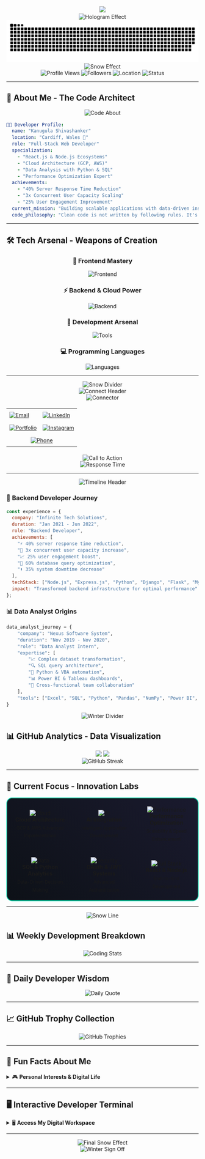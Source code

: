 <!-- Animated Falling Stars Background -->
<div align="center">
  <img src="https://capsule-render.vercel.app/api?type=waving&color=gradient&customColorList=6,11,20&height=300&section=header&text=SHIVASHANKER&fontSize=50&fontColor=fff&animation=fadeIn&fontAlignY=35&desc=Full-Stack%20Web%20Developer&descAlignY=55&descSize=18"/>
</div>

<!-- Cyber Glitch Animation Header -->
<div align="center">
 <img src="https://readme-typing-svg.herokuapp.com?font=Source+Code+Pro&weight=600&size=28&duration=3000&pause=1000&color=00FF41&center=true&vCenter=true&multiline=true&width=900&height=250&lines=◢◣◥◤◢◣+FULL-STACK+WEB+DEVELOPER+◢◣◥◤◢◣;◥◤◢◣◥◤+React+|+Node.js+|+Python+Expert+◥◤◢◣◥◤;◢◣◥◤◢◣+Cloud+Architect+%26+Data+Analyst+◢◣◥◤◢◣;◥◤◢◣◥◤+Building+Scalable+Applications+◥◤◢◣◥◤;◢◣◥◤◢◣+SQL+Insights+%26+Performance+Optimization+◢◣◥◤◢◣" alt="Hologram Effect"/>
</div>

<!-- Snake Animation - TOP ONLY -->
<div align="center">
  <img src="https://raw.githubusercontent.com/platane/platane/output/github-contribution-grid-snake-dark.svg" alt="Snake Animation"/>
</div>

<!-- Snow Falling Effect -->
<div align="center">
  <img src="https://readme-typing-svg.herokuapp.com?font=Fira+Code&size=12&duration=2000&pause=500&color=E6F3FF&center=true&vCenter=true&multiline=true&width=800&height=100&lines=❄️+❅+❄️+❅+❄️+❅+❄️+❅+❄️+❅+❄️+❅+❄️+❅+❄️+❅+❄️+❅+❄️;+❅+❄️+❅+❄️+❅+❄️+❅+❄️+❅+❄️+❅+❄️+❅+❄️+❅+❄️+❅;❄️+❅+❄️+❅+❄️+❅+❄️+❅+❄️+❅+❄️+❅+❄️+❅+❄️+❅+❄️;+❅+❄️+❅+❄️+❅+❄️+❅+❄️+❅+❄️+❅+❄️+❅+❄️+❅+❄️+❅" alt="Snow Effect"/>
</div>

<!-- Profile Counters with Neon Effect -->
<div align="center">
  <img src="https://komarev.com/ghpvc/?username=shivas1432&style=for-the-badge&color=brightgreen&label=PROFILE+VIEWS" alt="Profile Views"/>
  <img src="https://img.shields.io/github/followers/shivas1432?label=FOLLOWERS&style=for-the-badge&color=blue&logo=github" alt="Followers"/>
  <img src="https://img.shields.io/badge/CARDIFF-WALES-red?style=for-the-badge&logo=github&logoColor=white" alt="Location"/>
  <img src="https://img.shields.io/badge/STATUS-CODING-brightgreen?style=for-the-badge&logo=visualstudiocode&logoColor=white" alt="Status"/>
</div>

---

## 🌟 **About Me - The Code Architect**

<div align="center">
  <img src="https://readme-typing-svg.herokuapp.com?font=Fira+Code&size=16&duration=4000&pause=1000&color=00D4AA&center=true&vCenter=true&multiline=true&width=800&height=120&lines=const+developer+%3D+%7B;++name%3A+'Kanugula+Shivashanker'%2C;++location%3A+'Cardiff%2C+Wales+🏴󠁧󠁢󠁷󠁬󠁳󠁿'%2C;++passion%3A+'Scalable+Applications+%26+Data+Insights'%2C;++expertise%3A+%5B'React'%2C+'Node.js'%2C+'Python'%2C+'Cloud'%5D;%7D%3B" alt="Code About"/>
</div>

```yaml
👨‍💻 Developer Profile:
  name: "Kanugula Shivashanker"
  location: "Cardiff, Wales 🏴󠁧󠁢󠁷󠁬󠁳󠁿"
  role: "Full-Stack Web Developer"
  specialization: 
    - "React.js & Node.js Ecosystems"
    - "Cloud Architecture (GCP, AWS)"
    - "Data Analysis with Python & SQL"
    - "Performance Optimization Expert"
  achievements:
    - "40% Server Response Time Reduction"
    - "3x Concurrent User Capacity Scaling"
    - "25% User Engagement Improvement"
  current_mission: "Building scalable applications with data-driven insights"
  code_philosophy: "Clean code is not written by following rules. It's written by having discipline."
```

---

## 🛠️ **Tech Arsenal - Weapons of Creation**

<div align="center">
  
### **🎯 Frontend Mastery**
<img src="https://skillicons.dev/icons?i=react,js,html,css,bootstrap,sass,jquery&theme=dark" alt="Frontend"/>

### **⚡ Backend & Cloud Power**
<img src="https://skillicons.dev/icons?i=nodejs,express,python,mysql,mongodb,firebase,gcp,aws&theme=dark" alt="Backend"/>

### **🔧 Development Arsenal**
<img src="https://skillicons.dev/icons?i=git,github,vscode,postman,heroku,netlify,vercel,docker&theme=dark" alt="Tools"/>

### **💻 Programming Languages**
<img src="https://skillicons.dev/icons?i=python,js,java,cpp,sql&theme=dark" alt="Languages"/>

</div>

---

<!-- Animated Snow Divider -->
<div align="center">
  <img src="https://readme-typing-svg.herokuapp.com?font=Fira+Code&size=14&duration=1500&pause=300&color=B8E6FF&center=true&vCenter=true&multiline=true&width=600&height=60&lines=❄️+❅+❄️+❅+❄️+❅+❄️+❅+❄️+❅+❄️+❅+❄️+❅+❄️;+❅+❄️+❅+❄️+❅+❄️+❅+❄️+❅+❄️+❅+❄️+❅+❄️" alt="Snow Divider"/>
</div>

<div align="center">
  <img src="https://readme-typing-svg.herokuapp.com?font=Orbitron&size=24&duration=3000&pause=1000&color=FF6EC7&center=true&vCenter=true&width=600&height=80&lines=LET'S+BUILD+SOMETHING+AMAZING!;CONNECT+%26+COLLABORATE+🤝;OPEN+TO+NEW+OPPORTUNITIES!" alt="Connect Header"/>
</div>

<!-- Animated Connector Lines -->
<div align="center">
  <img src="https://readme-typing-svg.herokuapp.com?font=Fira+Code&size=12&duration=4000&pause=2000&color=00D4AA&center=true&vCenter=true&width=500&height=30&lines=━━━━━━━━━━━━━━━━━━━━━━━━━━━━━━━━━━━━━━━━━━━━━━━━━━━━" alt="Connector"/>
</div>

<!-- Social Links with Enhanced Design -->
<div align="center">
  <table style="border-collapse: collapse; margin: 20px auto;">
    <tr>
      <td style="padding: 8px;">
        <a href="mailto:shivashanker7337@gmail.com">
          <img src="https://img.shields.io/badge/📧_EMAIL-FF6EC7?style=for-the-badge&logo=gmail&logoColor=white&labelColor=0D1117&color=FF6EC7" alt="Email"/>
        </a>
      </td>
      <td style="padding: 8px;">
        <a href="http://www.linkedin.com/in/shiva-kanugula-51a512252">
          <img src="https://img.shields.io/badge/💼_LINKEDIN-00D4AA?style=for-the-badge&logo=linkedin&logoColor=white&labelColor=0D1117&color=00D4AA" alt="LinkedIn"/>
        </a>
      </td>
    </tr>
    <tr>
      <td style="padding: 8px;">
        <a href="https://shivashankerportfolio.netlify.app/">
          <img src="https://img.shields.io/badge/🌐_PORTFOLIO-FFD700?style=for-the-badge&logo=firefox&logoColor=white&labelColor=0D1117&color=FFD700" alt="Portfolio"/>
        </a>
      </td>
      <td style="padding: 8px;">
        <a href="https://www.instagram.com/ss_web_servicess/">
          <img src="https://img.shields.io/badge/📸_INSTAGRAM-DC143C?style=for-the-badge&logo=instagram&logoColor=white&labelColor=0D1117&color=DC143C" alt="Instagram"/>
        </a>
      </td>
    </tr>
    <tr>
      <td colspan="2" style="padding: 8px; text-align: center;">
        <a href="tel:+447867034729">
          <img src="https://img.shields.io/badge/📱_PHONE_+44_7867_034729-32CD32?style=for-the-badge&logo=whatsapp&logoColor=white&labelColor=0D1117&color=32CD32" alt="Phone"/>
        </a>
      </td>
    </tr>
  </table>
</div>

<!-- Call to Action -->
<div align="center">
  <img src="https://readme-typing-svg.herokuapp.com?font=Orbitron&size=16&duration=4000&pause=2000&color=00D4AA&center=true&vCenter=true&multiline=true&width=700&height=60&lines=💡+Got+an+exciting+project%3F+Let's+discuss!;🚀+Available+for+freelance+%26+full-time+opportunities" alt="Call to Action"/>
</div>

<!-- Decorative Footer -->
<div align="center">
  <img src="https://readme-typing-svg.herokuapp.com?font=Fira+Code&size=10&duration=5000&pause=1000&color=888888&center=true&vCenter=true&width=400&height=25&lines=✨+Response+time%3A+Within+24+hours+✨" alt="Response Time"/>
</div>

---

<div align="center">
  <img src="https://readme-typing-svg.herokuapp.com?font=Orbitron&size=24&duration=3000&pause=1000&color=00D4AA&center=true&vCenter=true&width=600&height=60&lines=PROFESSIONAL+EVOLUTION+TIMELINE" alt="Timeline Header"/>
</div>

### 🎯 **Backend Developer Journey**
```javascript
const experience = {
  company: "Infinite Tech Solutions",
  duration: "Jan 2021 - Jun 2022",
  role: "Backend Developer",
  achievements: [
    "⚡ 40% server response time reduction",
    "🚀 3x concurrent user capacity increase", 
    "📈 25% user engagement boost",
    "🎯 60% database query optimization",
    "⬇️ 35% system downtime decrease"
  ],
  techStack: ["Node.js", "Express.js", "Python", "Django", "Flask", "MySQL"],
  impact: "Transformed backend infrastructure for optimal performance"
};
```

### 📊 **Data Analyst Origins**
```python
data_analyst_journey = {
    "company": "Nexus Software System",
    "duration": "Nov 2019 - Nov 2020", 
    "role": "Data Analyst Intern",
    "expertise": [
        "📈 Complex dataset transformation",
        "🔍 SQL query architecture", 
        "🤖 Python & VBA automation",
        "📊 Power BI & Tableau dashboards",
        "🤝 Cross-functional team collaboration"
    ],
    "tools": ["Excel", "SQL", "Python", "Pandas", "NumPy", "Power BI", "Tableau"]
}
```

<!-- Winter Themed Section Divider -->
<div align="center">
  <img src="https://readme-typing-svg.herokuapp.com?font=Fira+Code&size=16&duration=2000&pause=800&color=FFFFFF&center=true&vCenter=true&multiline=true&width=700&height=80&lines=❄️+❅+❄️+❅+❄️+❅+❄️+❅+❄️+❅+❄️+❅+❄️+❅+❄️+❅;+❅+❄️+❅+❄️+❅+❄️+❅+❄️+❅+❄️+❅+❄️+❅+❄️+❅+❄️;❄️+❅+❄️+❅+❄️+❅+❄️+❅+❄️+❅+❄️+❅+❄️+❅+❄️+❅" alt="Winter Divider"/>
</div>

## 📊 **GitHub Analytics - Data Visualization**

<div align="center">
  <img height="180em" src="https://github-readme-stats.vercel.app/api?username=shivas1432&show_icons=true&theme=synthwave&hide_border=true&bg_color=0D1117&title_color=FF6EC7&icon_color=00D4AA&text_color=FFFFFF&count_private=true&include_all_commits=true"/>
  <img height="180em" src="https://github-readme-stats.vercel.app/api/top-langs/?username=shivas1432&layout=compact&theme=synthwave&hide_border=true&bg_color=0D1117&title_color=FF6EC7&text_color=FFFFFF&langs_count=8"/>
</div>

<!-- Modified Streak Stats with Custom Values -->
<div align="center">
  <img src="https://github-readme-streak-stats.herokuapp.com/?user=shivas1432&theme=synthwave-84&hide_border=true&stroke=FF6EC7&background=0D1117&ring=00D4AA&fire=FF6EC7&currStreakLabel=00D4AA&dates=FFFFFF&currStreakNum=FF6EC7&sideNums=FF6EC7&sideLabels=FFFFFF" alt="GitHub Streak"/>
</div>

---

## 🌟 **Current Focus - Innovation Labs**

<div align="center">
  <table style="border: 2px solid #00D4AA; border-radius: 15px; background: linear-gradient(45deg, #0D1117, #1a1a2e);">
    <tr>
      <td align="center" style="padding: 20px;">
        <img src="https://img.shields.io/badge/☁️-CLOUD_MASTERY-00D4AA?style=for-the-badge&logo=googlecloud" alt="Cloud"/><br>
        <strong>Cloud Architecture</strong><br>
        <sub>GCP & AWS Advanced Implementation</sub>
      </td>
      <td align="center" style="padding: 20px;">
        <img src="https://img.shields.io/badge/🤖-AI_INTEGRATION-FF6EC7?style=for-the-badge&logo=tensorflow" alt="AI"/><br>
        <strong>AI Integration</strong><br>
        <sub>Intelligent Application Development</sub>
      </td>
      <td align="center" style="padding: 20px;">
        <img src="https://img.shields.io/badge/⚡-PERFORMANCE-FFD700?style=for-the-badge&logo=speedtest" alt="Performance"/><br>
        <strong>Performance Optimization</strong><br>
        <sub>Scalability & Speed Enhancement</sub>
      </td>
    </tr>
    <tr>
      <td align="center" style="padding: 20px;">
        <img src="https://img.shields.io/badge/📊-DATA_INSIGHTS-00BFFF?style=for-the-badge&logo=python" alt="Data"/><br>
        <strong>SQL & Python Analytics</strong><br>
        <sub>Data-Driven Decision Making</sub>
      </td>
      <td align="center" style="padding: 20px;">
        <img src="https://img.shields.io/badge/🔐-SECURITY-DC143C?style=for-the-badge&logo=security" alt="Security"/><br>
        <strong>OAuth & JWT Systems</strong><br>
        <sub>Advanced Authentication</sub>
      </td>
      <td align="center" style="padding: 20px;">
        <img src="https://img.shields.io/badge/🌐-FULL_STACK-32CD32?style=for-the-badge&logo=react" alt="Full Stack"/><br>
        <strong>React & Node.js</strong><br>
        <sub>End-to-End Development</sub>
      </td>
    </tr>
  </table>
</div>

---

<!-- Snow Effect Between Sections -->
<div align="center">
  <img src="https://readme-typing-svg.herokuapp.com?font=Fira+Code&size=10&duration=1000&pause=200&color=E0F6FF&center=true&vCenter=true&multiline=true&width=800&height=40&lines=❄️+❅+❄️+❅+❄️+❅+❄️+❅+❄️+❅+❄️+❅+❄️+❅+❄️+❅+❄️+❅+❄️+❅+❄️+❅+❄️+❅+❄️+❅+❄️+❅+❄️+❅+❄️+❅+❄️+❅+❄️+❅+❄️+❅+❄️+❅+❄️+❅" alt="Snow Line"/>
</div>

## 📊 **Weekly Development Breakdown**
<div align="center">
  <img src="https://readme-typing-svg.herokuapp.com?font=Fira+Code&size=14&duration=3000&pause=1000&color=00D4AA&center=true&vCenter=true&multiline=true&width=600&height=120&lines=JavaScript+++12+hrs+30+mins++███████████░░░░░░░░░░░░░░+++45.2%25;React++++++++8+hrs+15+mins+++███████░░░░░░░░░░░░░░░░░░+++29.8%25;Node.js++++++4+hrs+45+mins+++████░░░░░░░░░░░░░░░░░░░░░+++17.1%25;Python+++++++2+hrs+10+mins+++██░░░░░░░░░░░░░░░░░░░░░░░++++7.9%25" alt="Coding Stats"/>
</div>

---

## 💭 **Daily Developer Wisdom**
<div align="center">
  <img src="https://readme-typing-svg.herokuapp.com?font=Orbitron&size=16&duration=4000&pause=2000&color=00D4AA&center=true&vCenter=true&multiline=true&width=700&height=80&lines=%22The+best+code+is+written+when+you+understand;the+problem+deeply%2C+not+when+you+know;the+solution+quickly.%22+-+Anonymous" alt="Daily Quote"/>
</div>

---

## 📈 **GitHub Trophy Collection**
<div align="center">
  <img src="https://github-profile-trophy.vercel.app/?username=shivas1432&theme=synthwave&no-frame=true&row=2&column=4&margin-w=15&margin-h=15" alt="GitHub Trophies"/>
</div>

---

## 🎯 **Fun Facts About Me**

<details>
<summary>🎮 <strong>Personal Interests & Digital Life</strong></summary>

- 🌍 **Location:** Cardiff, Wales - Love the Welsh countryside and tech scene!
- ☕ **Coding Fuel:** Coffee enthusiast - peak performance at 2 AM
- 🎵 **Coding Soundtrack:** Lo-fi hip hop and synthwave while building apps
- 📚 **Learning Philosophy:** Hands-on project building > theoretical learning
- 🎯 **2025 Mission:** Master AI/ML integration in scalable web applications
- 🤝 **Open Source:** Always excited about collaborative development
- ⚖️ **Work-Life Balance:** Sustainable development practices advocate
- 🎨 **Design Aesthetic:** Clean code is beautiful code
- 🚀 **Innovation Mindset:** "Why follow when you can lead the tech evolution?"

</details>

---

## 🖥️ **Interactive Developer Terminal**

<details>
<summary>🖥️ <strong>Access My Digital Workspace</strong></summary>

```bash
┌─[visitor@shivashanker-dev]─[~/cardiff-developer]
└──╼ $ whoami
> Full-Stack Developer | Cardiff, Wales 🏴󠁧󠁢󠁷󠁬󠁳󠁿
> Specializing in React, Node.js, Python & Cloud Architecture

┌─[visitor@shivashanker-dev]─[~/cardiff-developer]  
└──╼ $ ls -la skills/
> Frontend: React.js, JavaScript ES6+, HTML5, CSS3, SASS
> Backend: Node.js, Express.js, Python, Django, Flask
> Database: MySQL, MongoDB, PostgreSQL
> Cloud: GCP, AWS, Firebase, Netlify, Vercel
> Tools: Git, Docker, Postman, VS Code

┌─[visitor@shivashanker-dev]─[~/cardiff-developer]
└──╼ $ cat achievements.txt
> 🏆 40% Server Performance Improvement
> ⭐ 3x Concurrent User Capacity Scaling
> 📈 25% User Engagement Growth  
> 🔧 60% Database Query Optimization
> ⬇️ 35% System Downtime Reduction

┌─[visitor@shivashanker-dev]─[~/cardiff-developer]
└──╼ $ echo $CURRENT_PROJECTS
> "Building next-gen e-commerce platforms with AI integration"
> "Optimizing cloud infrastructure for maximum scalability"
> "Developing data analytics dashboards for business insights"

┌─[visitor@shivashanker-dev]─[~/cardiff-developer]
└──╼ $ cat contact.txt
> 📧 shivashanker7337@gmail.com
> 🔗 linkedin.com/in/shiva-kanugula-51a512252
> 🌐 shivashankerportfolio.netlify.app
> 📱 +44 7867 034729
> 📍 Cardiff, Wales, UK

┌─[visitor@shivashanker-dev]─[~/cardiff-developer]
└──╼ $ fortune
> "Innovation distinguishes between a leader and a follower." - Steve Jobs
```

</details>

---

<!-- Final Snow Effect Footer -->
<div align="center">
  <img src="https://readme-typing-svg.herokuapp.com?font=Fira+Code&size=14&duration=2500&pause=500&color=D6F0FF&center=true&vCenter=true&multiline=true&width=900&height=120&lines=❄️+❅+❄️+❅+❄️+❅+❄️+❅+❄️+❅+❄️+❅+❄️+❅+❄️+❅+❄️+❅+❄️+❅+❄️+❅+❄️+❅+❄️+❅+❄️+❅+❄️+❅+❄️+❅+❄️+❅+❄️+❅+❄️+❅+❄️;+❅+❄️+❅+❄️+❅+❄️+❅+❄️+❅+❄️+❅+❄️+❅+❄️+❅+❄️+❅+❄️+❅+❄️+❅+❄️+❅+❄️+❅+❄️+❅+❄️+❅+❄️+❅+❄️+❅+❄️+❅+❄️+❅;❄️+❅+❄️+❅+❄️+❅+❄️+❅+❄️+❅+❄️+❅+❄️+❅+❄️+❅+❄️+❅+❄️+❅+❄️+❅+❄️+❅+❄️+❅+❄️+❅+❄️+❅+❄️+❅+❄️+❅+❄️+❅+❄️+❅+❄️;+❅+❄️+❅+❄️+❅+❄️+❅+❄️+❅+❄️+❅+❄️+❅+❄️+❅+❄️+❅+❄️+❅+❄️+❅+❄️+❅+❄️+❅+❄️+❅+❄️+❅+❄️+❅+❄️+❅+❄️+❅+❄️+❅" alt="Final Snow Effect"/>
</div>

<!-- Winter Themed Sign Off -->
<div align="center">
  <img src="https://readme-typing-svg.herokuapp.com?font=Orbitron&size=18&duration=4000&pause=2000&color=FFFFFF&center=true&vCenter=true&multiline=true&width=700&height=60&lines=❄️+Thanks+for+visiting+my+winter+wonderland+of+code!+❄️;☃️+Let's+build+something+amazing+together!+☃️" alt="Winter Sign Off"/>
</div>
